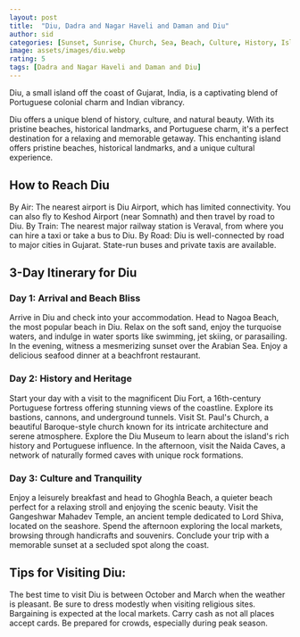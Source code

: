 ```yaml
---
layout: post
title:  "Diu, Dadra and Nagar Haveli and Daman and Diu"
author: sid
categories: [Sunset, Sunrise, Church, Sea, Beach, Culture, History, Island, Monuments, Fort, War Memorial]
image: assets/images/diu.webp
rating: 5
tags: [Dadra and Nagar Haveli and Daman and Diu]
---
```

Diu, a small island off the coast of Gujarat, India, is a captivating blend of Portuguese colonial charm and Indian vibrancy.

Diu offers a unique blend of history, culture, and natural beauty. With its pristine beaches, historical landmarks, and Portuguese charm, it's a perfect destination for a relaxing and memorable getaway. This enchanting island offers pristine beaches, historical landmarks, and a unique cultural experience.

## How to Reach Diu

By Air: The nearest airport is Diu Airport, which has limited connectivity. You can also fly to Keshod Airport (near Somnath) and then travel by road to Diu.
By Train: The nearest major railway station is Veraval, from where you can hire a taxi or take a bus to Diu.
By Road: Diu is well-connected by road to major cities in Gujarat. State-run buses and private taxis are available.

## 3-Day Itinerary for Diu

### Day 1: Arrival and Beach Bliss

Arrive in Diu and check into your accommodation.
Head to Nagoa Beach, the most popular beach in Diu. Relax on the soft sand, enjoy the turquoise waters, and indulge in water sports like swimming, jet skiing, or parasailing.
In the evening, witness a mesmerizing sunset over the Arabian Sea. Enjoy a delicious seafood dinner at a beachfront restaurant.

### Day 2: History and Heritage

Start your day with a visit to the magnificent Diu Fort, a 16th-century Portuguese fortress offering stunning views of the coastline. Explore its bastions, cannons, and underground tunnels.
Visit St. Paul's Church, a beautiful Baroque-style church known for its intricate architecture and serene atmosphere.
Explore the Diu Museum to learn about the island's rich history and Portuguese influence.
In the afternoon, visit the Naida Caves, a network of naturally formed caves with unique rock formations.

### Day 3: Culture and Tranquility

Enjoy a leisurely breakfast and head to Ghoghla Beach, a quieter beach perfect for a relaxing stroll and enjoying the scenic beauty.
Visit the Gangeshwar Mahadev Temple, an ancient temple dedicated to Lord Shiva, located on the seashore.
Spend the afternoon exploring the local markets, browsing through handicrafts and souvenirs.
Conclude your trip with a memorable sunset at a secluded spot along the coast.

## Tips for Visiting Diu:

The best time to visit Diu is between October and March when the weather is pleasant.
Be sure to dress modestly when visiting religious sites.
Bargaining is expected at the local markets.
Carry cash as not all places accept cards.
Be prepared for crowds, especially during peak season.

<div class="pa-carousel-widget" style="width:100%; height:480px; display:none;"
  data-link="https://www.holidify.com/places/diu/sightseeing-and-things-to-do.html"
  data-title="Diu, Dadra and Nagar Haveli and Daman and Diu"
  data-description="Diu, a small island off the coast of Gujarat, India, is a captivating blend of Portuguese colonial charm and Indian vibrancy."
  data-delay="3">
  <object data="https://lh3.googleusercontent.com/pw/AP1GczMb3L65DkghtyFcOJnxdHC7JitbWM7nFpoFNma8DXxm2lnWcFZXq3ueRYhxhJEW7A_ebdtB6SVBY8mINVIhM4lgJ2WQMr--cfqZSarCgVmMOh9t5Kbr=w960-rw-h720"></object>
  <object data="https://lh3.googleusercontent.com/pw/AP1GczPBrLapjgbZvzt1u_kvTaQBJokhrhD0uIr_eCqFKckwXehlYgL0Pp82nUFd3x9Kn4jPfFuyd0NvfGO5ewvnMzm8U_uGWEsk1jgibjqyWwlkAEnQaCtk=w960-rw-h720"></object>
  <object data="https://lh3.googleusercontent.com/pw/AP1GczOx0MWYgmnhEwgpOX1F5cOtiPK57PvmP_IZhnT3A6-qC9wHMrOJfx7EpOZKksQKWnbzUvaMW5Lz8nnLF_3IkzJR5m1yjJm_Q3-DW7Pvd-ZKMwIHfwMC=w960-rw-h720"></object>
  <object data="https://lh3.googleusercontent.com/pw/AP1GczNxBEgNOf1nS0HAsYd23AZpG4Ocj5ueFr8jECRLXnuIl767G9oKVwuitEgFRjKKxUdYLe1bNHTiV_VuPSwvvYmhYyigFxViZpX504dDzuN9RgulVK6L=w960-rw-h720"></object>
  <object data="https://lh3.googleusercontent.com/pw/AP1GczO1Lzj8x5QtVDQJQh00zei6Of8imxfP8-h3cDux_35U5NYvqfDIoxt0nHGYB8pZBkFtmx6h3D5Gkjfiqs-bXvt-u0oD7BH22oFBihHM0RyOD3ZABGtE=w960-rw-h720"></object>
  <object data="https://lh3.googleusercontent.com/pw/AP1GczPYVHbUlYVBgHwQ2cbhYO6P2jstyEA9gJR_cxZKCmCt6hTy1-tWoOmPZKRY9jNBTGZQDyf6qViBApJRp2dS_04POQPGGs0RsU3ezdTe0cY6kjndK7CW=w960-rw-h720"></object>
  <object data="https://lh3.googleusercontent.com/pw/AP1GczN0_QV4VZ6CqGe-MVm7_SnMXfuK21-33TLwyIzb1dRv_hH4QCywVIdALZdTAB-XpTwf9RTOIDXSLCsBnLxemNtIbGLEQu4EUz5NEiooVMqw8Y8Fkdp6=w960-rw-h720"></object>
  <object data="https://lh3.googleusercontent.com/pw/AP1GczO1RsVg7zzb1UsAyLxhekGvk0SSLtwTkC5SNLpDKHIfvMoJ33Q_cXOAlAcfaWLrjBmkWEoOC5nXpLhVrs51cvAFgFIxJXtJ9NgFsUTZxo74nsTl79-f=w960-rw-h720"></object>
  <object data="https://lh3.googleusercontent.com/pw/AP1GczOE4P6SHzbKdfhrz_L0jdT1OhXb_h5mEdB5oUlvRI8nM9jh3rxRQaE6UEGKF8PC0paFQol1Oe1lJT4LbsbgAL69-aNklguu2Ld9zNNEgVo4ZQDdfjTu=w960-rw-h720"></object>
  <object data="https://lh3.googleusercontent.com/pw/AP1GczN1HcSnRNf_wNSlvc1do3m5ZtucqKt4Qgg0NhWNKiGEAlV3X704v8h6WJ-pKnmLIa6-0d13h15hH1EbDqSdrS07_4Mu8jj--pPzTOLov1eLdo0QOuPH=w960-rw-h720"></object>
  <object data="https://lh3.googleusercontent.com/pw/AP1GczOQPrNWbEekxk37FpsKduUw3r2_YYbOu-zzsOQHWE8ZeiYuACbIM8cuZfNTbPfRZHESJNzEXZ8tZLhx970ltVoe-tu-5QP_UT6CwvGID7s6aiQ0G8EQ=w960-rw-h720"></object>
  <object data="https://lh3.googleusercontent.com/pw/AP1GczMalUU2a3PlaLSLdWQAgig3kta2xuqRjGzHXu_HQ4ZxvuGf5uT5Uj2B5_1KeTj7yRZs4EDxZVE_DD7_ixlwC79558kRRkm3dwF8Tjabs0v4_3ggWF8F=w960-rw-h720"></object>
  <object data="https://lh3.googleusercontent.com/pw/AP1GczP_tkcigNyfkgoHM2_clJtfajs2UPNXiyyj6rWFzhKKd9OqfsX2tw6WpURvi3NYd7RpQxO9ysPDTVjkObl5ur3_tXBkqfZZ3H1ViDpP_yciwVW1zpuI=w960-rw-h720"></object>
  <object data="https://lh3.googleusercontent.com/pw/AP1GczMt1a5RqUfQ57xc2zqMRjhraDgbkWnR2dB6DQpA4tcgrBbVWLzbzOKhTsX7tC8Iw7FyTASlTb705qLReLmh2aZuJ-qOtiebiRRQyqYgVbVbISVQBd-q=w960-rw-h720"></object>
  <object data="https://lh3.googleusercontent.com/pw/AP1GczPXbsnltK7JSTOpLEeX9bTnw2xtkAOxOdPcJQcz4HjBWBpK9F6dlPScbu8YLQ_cy4SYDZjTgSsBikenRM69UWiryum9bNHJh-o1aHwzdhh0lKrl0rlN=w960-rw-h720"></object>
  <object data="https://lh3.googleusercontent.com/pw/AP1GczNcFCVRJX7_shOzmIFTm4deSxWcmrlajBjbhYxGF-vi2C1kwKvDFVCFf_njJ4jflTHS8mhVv7UDCQQpIfkUdGiJ1SydCZB0dVHF64x2cvkBTS3f8wmj=w960-rw-h720"></object>
  <object data="https://lh3.googleusercontent.com/pw/AP1GczOR6ZvKzYGO6poFcUhM7DHnOS6MFATgLbl6CSP5O3LyHar4hb3skQ6T0JYWe2xPGvhodTi0l7ilnH2o-PctqoSWMYNdPYzuTcjjievcvsnIxVY2mF2Q=w960-rw-h720"></object>
  <object data="https://lh3.googleusercontent.com/pw/AP1GczMSboko3-AiftO-JCuVzXtYOfcm5MQ1jHlDlo_SE55dQQt9IRdK9ag2UJAk-KOqQVDekAhcXzBsh46A0E47pcmTrHsFS57c4F7Q6Tb2VI-MHz8FTEZN=w960-rw-h720"></object>
  <object data="https://lh3.googleusercontent.com/pw/AP1GczMsnhYF-IbEtAaW7dnXJVJAjmDZQp32JTPQzt4Id63N07wXuU93nK6Fdx5UVIEs6N8T0Qf0sfS9T7j_gb1uXVf_xnjlPBLCBO21cyNBkHfazedMjl-5=w960-rw-h720"></object>
  <object data="https://lh3.googleusercontent.com/pw/AP1GczPrKeEB9O4_n6qy9bYaLO5Lwvmagb3fkRPcENz8YwrP7_vVaQmG_oCfF4d4yUSIjf5KU30Azz6gquea37yIxK7BH9WUlRcHwI-p4zwrMlj1OuQSsrEX=w960-rw-h720"></object>
  <object data="https://lh3.googleusercontent.com/pw/AP1GczOhsfUnzb_r6CM2zocat6Z_8Ncg6znQjolu8XL0VnvfutWdDF0GkynA15BZLZbaodJe3E57ZcOD2PRO-SU1W77leYiYVDJGmTX8HV6CuBuwJQi9wQwJ=w960-rw-h720"></object>
  <object data="https://lh3.googleusercontent.com/pw/AP1GczPjaT56HC-kvmOYxJBU-P06RrRt1nCeHE3OV-ZM0g3T4uqymdqeqA8T0dRNUPh3UfJCc-8sRtEIKTNsxlWY_X11PBMXNdyaAZj_3BWx3FvBsbUhQVH3=w960-rw-h720"></object>
  <object data="https://lh3.googleusercontent.com/pw/AP1GczOqNXLAu4bmzEmmcj8z0oupuSYLCYkHBa19xaSwBdr2_NUEALzfq3ic2tgMSh4dzgzm2fu0cYKxouk-rv3LSVlJxdX0InB_-xV8lcNpjq4jnTeyojbc=w960-rw-h720"></object>
  <object data="https://lh3.googleusercontent.com/pw/AP1GczOKMti1fTzT48q9LFzMqeO3np3bAlzrBUP6R0HSKKaEo9hJz3GxCufNG4apinHXxIo31Z84bvAcLdSrvyT2sw-7kEv6uWWN2KzMAMMheyYmWKFD1LJA=w960-rw-h720"></object>
  <object data="https://lh3.googleusercontent.com/pw/AP1GczND0bkwPfxvRpVdHFgIpVNF5vuUIAHI5ThOTo-Ofc-QLt_kIIwJGp25t34SzlrZjPol7QykuOIZw08PeSyJQnRljO1ZunZ9jr3dgytsSdBVx5p4ie2m=w960-rw-h720"></object>
  <object data="https://lh3.googleusercontent.com/pw/AP1GczMDPhJI4mMxZLTedSHNYdV6SPrTqA-8Js6JFMVF6rXs9fComYQmK7UxAP3fN6sqq5aIqGUAr9kKhThReXZc0hX0TNTMhm_Zt5cCxdNWCc8qgEMoFHN0=w960-rw-h720"></object>
  <object data="https://lh3.googleusercontent.com/pw/AP1GczN2n4Sz9CHPi_z6SK2PiQpy0gTiO5LZttYn7LSVdbyzOkntnJ8wBDYzIbDAIJL_qmmn_D67wdYPOSiZbZUuaIChTwwJkddd3LeNCP58ikqAops3937Y=w960-rw-h720"></object>
  <object data="https://lh3.googleusercontent.com/pw/AP1GczNj9YA5yMQxP35gIyowPF3hNoIDhq9eNBNTg6p__aeWOk3HubzrLb-CUtzRUoJJdb32mJoE-Z4XsJPAsFSW0dPXsySEcvfsELoUzTvsRETEhxzPi0I-=w960-rw-h720"></object>
  <object data="https://lh3.googleusercontent.com/pw/AP1GczMQr1xzMvV7-KN5qfUTgL9dqBiLHX8b5gEmvyq8RABTDAu98pOtuarZ_fglXfzDuzhGx9jrDsX7v9b5X0GtxJalnGBzEvqeNQciNy6Zj6J9qROBKVLB=w960-rw-h720"></object>
  <object data="https://lh3.googleusercontent.com/pw/AP1GczP3xeALtEN1TRxLyJIHp9Esv99zMYDVfxrUdDEoVqJIlBgISZBy0SrgRuBe3e0ZqcG8OVuCRV8uH86NEpVf2geQA9rzObmKur2YyVwWcKifbqTgO6sa=w960-rw-h720"></object>
  <object data="https://lh3.googleusercontent.com/pw/AP1GczMzPXGgA0ZPOurK8DY_M-RLHzt4pDWHICvSD-Go5PEh9GixdIvllntOQCb8FhX76UC3sVe643JxlaWISlkHtBqFpla-Oo4YX9UaWiF2Xyca2oMNjwZs=w960-rw-h720"></object>
  <object data="https://lh3.googleusercontent.com/pw/AP1GczNDme4HJwcQT0vzG0lDd2uKP3EddAwE0N2mw8UWby2X2KxSMn23tyrgW0ABzTcLoYV26Nqzzhz3fju3ItWRWbAYFgMmXFWVyFnuDs1WOUZoTN4uyN7c=w960-rw-h720"></object>
  <object data="https://lh3.googleusercontent.com/pw/AP1GczOXbRKryQDAxNQn0Uwsk9ogE5TRld-bDMJlBC7ysDI2acnvOkdNo1Zvu0aBpkOzwUmQSEBiTEpAHgxR9S8mPbCmIXkD9fffbC7to4DiabShPp632K7m=w960-rw-h720"></object>
  <object data="https://lh3.googleusercontent.com/pw/AP1GczM9g8PPeu2Wze0wbs7Jl124EFFLCuls7NJSWZOb8zxbkJt-qOby4FJG6c7D5pBownANbKlxM0CXhESmt1cl6yYKn_d_qVuKDTEfOhloRtrYht06XIzS=w960-rw-h720"></object>
  <object data="https://lh3.googleusercontent.com/pw/AP1GczOEUJXXzAzt4FXN2oFE4iW3cu6IZWWPZ8c2kGhorrcuOIy-Z_dz1m2SeWbp4-oqZCRuQBTXwIE3c1YzO_ko_0CWYa_BQJOKr0wk1eLstPRVR0PDJg08=w960-rw-h720"></object>
  <object data="https://lh3.googleusercontent.com/pw/AP1GczNoKAcwjPf08L7tNagaQCZC24SfbB6y1Qqp2x7qbHiorOTrr9nTZcN-uwFLdb7CcT5VL4zpuOTTpigJ1w5HFCqJ8j-kNTBLXNtRwATsAXLKbI5-UhQS=w960-rw-h720"></object>
  <object data="https://lh3.googleusercontent.com/pw/AP1GczMTtW5bdR078KR5e1lurarhbDDYOFlGTR2o0xEe8m-5ffYUb7x4LSRq8RBr7Njjk1Xz32zNu9kxvRGXV6qTrmAeVaus_Pmv8wTMMPImYHaMZcG_B555=w960-rw-h720"></object>
  <object data="https://lh3.googleusercontent.com/pw/AP1GczNIlPcDqt7EirUtH5NH0ikhq-p119vOYX9eFkBmoETDwZGCjnlGd2QZzF_iNcAqt0oK0YUMEJjVMJbo4NlLNh5u3eh0B8uZe_ZKAxXSe9s5xT-7m-Rq=w960-rw-h720"></object>
  <object data="https://lh3.googleusercontent.com/pw/AP1GczNRN3DKJfPKPw-3BWVL1XmETBV_xGWjsi-C-x8_MTY4RcFd5sGV-WLWQc4hq_nP0fYwJX95JjPqhs6Dgly2KjVRowWytO3WWqO9-jneG3RzifRKC55f=w960-rw-h720"></object>
  <object data="https://lh3.googleusercontent.com/pw/AP1GczOVfnIfcxJ-Q0-iqxiCI1itmsqAHsqH2Fp1N3YbB9bvV1kWy8IK7ZciPYLlVMUWO2yUkYycYfPfFmmChPwgIFBWC4_lDgwMTssnU1Ea14FZXLVb266b=w960-rw-h720"></object>
  <object data="https://lh3.googleusercontent.com/pw/AP1GczMO4gUNLlANDRulXY7pMa-etPhBAnLsMDO0gv2x8QXth8n_ntVmM8binKYQ1NsfHwkK6XxS2qAwu3tJPgKJwRQAnRLDz46Sa-3HVuu_E7IReom4kyL8=w960-rw-h720"></object>
  <object data="https://lh3.googleusercontent.com/pw/AP1GczOw3Fz5U5SZEdrZ1B0o5L_vdr5Jji95cCJrvOwguKfO_TV1DUc4Wehh_8Tbitk7_SNlDCxT07T8kdg5xA20pMiU0U3S88PwRl6CYe2jZeEsaG1tVb1u=w960-rw-h720"></object>
</div>
